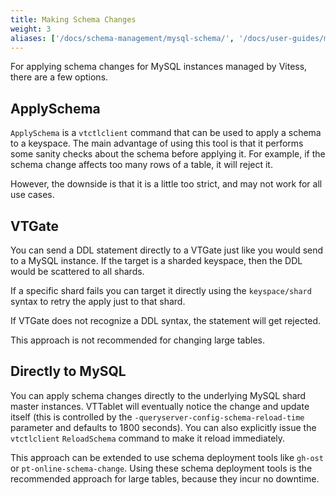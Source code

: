 ```yaml
---
title: Making Schema Changes
weight: 3
aliases: ['/docs/schema-management/mysql-schema/', '/docs/user-guides/mysql-schema/']
---
```


For applying schema changes for MySQL instances managed by Vitess, there are a few options.

## ApplySchema

`ApplySchema` is a `vtctlclient` command that can be used to apply a schema to a keyspace. The main advantage of using this
tool is that it performs some sanity checks about the schema before applying it. For example, if the schema change
affects too many rows of a table, it will reject it.

However, the downside is that it is a little too strict, and may not work for all use cases.

## VTGate

You can send a DDL statement directly to a VTGate just like you would send to a MySQL instance. If the target is a sharded keyspace,
then the DDL would be scattered to all shards.

If a specific shard fails you can target it directly using the `keyspace/shard` syntax to retry the apply just to that shard.

If VTGate does not recognize a DDL syntax, the statement will get rejected.

This approach is not recommended for changing large tables.

## Directly to MySQL

You can apply schema changes directly to the underlying MySQL shard master instances. VTTablet will eventually notice the change
and update itself (this is controlled by the `-queryserver-config-schema-reload-time` parameter and defaults to 1800 seconds).
You can also explicitly issue the `vtctlclient` `ReloadSchema` command to make it reload immediately.

This approach can be extended to use schema deployment tools like `gh-ost` or `pt-online-schema-change`. Using these schema
deployment tools is the recommended approach for large tables, because they incur no downtime.
